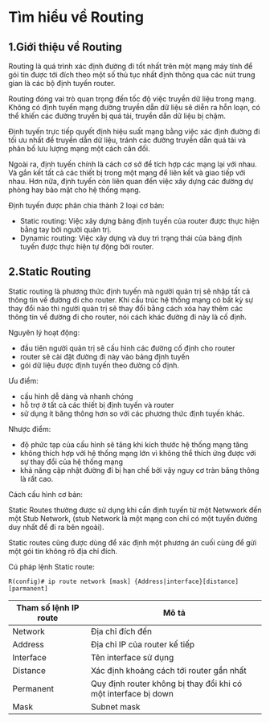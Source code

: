 # Tìm hiểu về Routing

## 1.Giới thiệu về Routing

Routing là quá trình xác định đường đi tốt nhất trên một mạng máy tính để gói tin được tới đích theo một số thủ tục nhất định thông qua các nút trung gian là các bộ định tuyến router.

Routing đóng vai trò quan trọng đến tốc độ việc truyền dữ liệu trong mạng. Không có định tuyến mạng đường truyền dẫn dữ liệu sẽ diễn ra hỗn loạn, có thể khiến các đường truyền bị quá tải, truyền dẫn dữ liệu bị chậm.

Định tuyến trực tiếp quyết định hiệu suất mạng bằng việc xác định đường đi tối ưu nhất để truyền dẫn dữ liệu, tránh các đường truyền dẫn quá tải và phân bố lưu lượng mạng một cách cân đối.

Ngoài ra, định tuyến chính là cách cơ sở để tích hợp các mạng lại với nhau. Và gắn kết tất cả các thiết bị trong một mạng để liên kết và giao tiếp với nhau. Hơn nữa, định tuyến còn liên quan đến việc xây dựng các đường dự phòng hay bảo mật cho hệ thống mạng.

Định tuyến được phân chia thành 2 loại cơ bản:

- Static routing: Việc xây dựng bảng định tuyến của router được thực hiện bằng tay bởi người quản trị.
- Dynamic routing: Việc xây dựng và duy trì trạng thái của bảng định tuyến được thực hiện tự động bởi router.

## 2.Static Routing

Static routing là phương thức định tuyến mà người quản trị sẽ nhập tất cả thông tin về đường đi cho router. 
Khi cấu trúc hệ thống mạng có bất kỳ sự thay đổi nào thì người quản trị sẽ thay đổi bằng cách xóa hay thêm các thông tin về đường đi cho router, nói cách khác đường đi này là cố định.

Nguyên lý hoạt động:

- đầu tiên người quản trị sẽ cấu hình các đường cố định cho router
- router sẽ cài đặt đường đi này vào bảng định tuyến
- gói dữ liệu được định tuyến theo đường cố định.

Ưu điểm:

- cấu hình dễ dàng và nhanh chóng
- hỗ trợ ở tất cả các thiết bị định tuyến và router
- sử dụng ít băng thông hơn so với các phương thức định tuyến khác.

Nhược điểm:

- độ phức tạp của cấu hình sẽ tăng khi kích thước hệ thống mạng tăng
- không thích hợp với hệ thống mạng lớn vì không thể thích ứng được với sự thay đổi của hệ thống mạng
- khả năng cập nhật đường đi bị hạn chế bởi vậy nguy cơ tràn băng thông là rất cao.

Cách cấu hình cơ bản:

Static Routes thường được sử dụng khi cần định tuyến từ một Netwwork đến một Stub Network, (stub Network là một mạng con chỉ có một tuyến đường duy nhất để đi ra bên ngoài).

Static routes cũng được dùng để xác định một phương án cuối cùng để gửi một gói tin không rõ địa chỉ đích.

Cú pháp lệnh Static route: 

```  
R(config)# ip route network [mask] {Address|interface}[distance][parmanent] 

```

|Tham số lệnh IP route | Mô tả |
|-------|-------|
|Network| Địa chỉ đích đến|
|Address| Địa chỉ IP của router kế tiếp |
|Interface| Tên interface sử dụng|
|Distance| Xác định khoảng cách tới router gần nhất|
|Permanent| Quy định router không bị thay đổi khi có một interface bị down|
|Mask| Subnet mask|